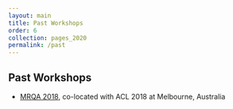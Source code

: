 ```yaml
---
layout: main
title: Past Workshops
order: 6
collection: pages_2020
permalink: /past
---
```

## Past Workshops
- [MRQA 2018](/2018), co-located with ACL 2018 at Melbourne, Australia
